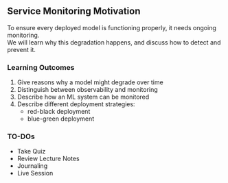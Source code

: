 ## Service Monitoring Motivation
To ensure every deployed model is functioning properly, it needs ongoing monitoring.  
We will learn why this degradation happens, and discuss how to detect and prevent it.

### Learning Outcomes
1. Give reasons why a model might degrade over time
2. Distinguish between observability and monitoring
3. Describe how an ML system can be monitored
4. Describe different deployment strategies:
   - red-black deployment
   - blue-green deployment

### TO-DOs
- Take Quiz
- Review Lecture Notes
- Journaling
- Live Session
